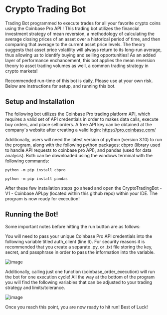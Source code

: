 # Crypto Trading Bot
Trading Bot programmed to execute trades for all your favorite crypto coins using the Coinbase Pro API ! This trading bot utilizes the financial investment strategy of mean reversion, a methodology of calculating the average closing prices of an asset over a historical period of time, and then comparing that average to the current asset price levels. The theory suggests that asset price volatility will always return to its long-run average, thus allowing us to identify buying and selling opportunities!
As an added layer of performance enchancement, this bot applies the mean reversion theory to asset trading volumes as well, a common trading strategy in crypto markets! 

Recommended run-time of this bot is daily, Please use at your own risk. Below are instructions for setup, and running this bot. 

## Setup and Installation
The following bot utilizes the Coinbase Pro trading platform API, which requires a valid set of API credentials in order to makes data calls, execute buy orders, and place sell orders. A free API key can be obtained at the company`s website after creating a valid login: https://pro.coinbase.com/  

Additionally, users will need the latest version of python (version 3.10) to run the program, along with the following python packages: cbpro (library used to handle API requests to coinbase pro API), and pandas (used for data analysis). Both can be downloaded using the windows terminal with the following commands:

`python -m pip install cbpro`

`python -m pip install pandas`

After these few installation steps go ahead and open the CryptoTradingBot - V1 - Coinbase API.py (located within this github repo) within your IDE. The program is now ready for execution!

## Running the Bot!
Some important notes before hitting the run button are as follows:

You will need to pass your unique Coinbase Pro API credentials into the following variable titled auth_client (line 6). For security reasons it is recommended that you create a separate .py, or .txt file storing the key, secret, and passphrase in order to pass the information into the variable.

![image](https://user-images.githubusercontent.com/91297951/190295527-80e6454d-9dbf-49bf-bc80-e450ae048bd4.png)

Additionally, calling just one function (coinbase_order_execution) will run the bot for one execution cycle! All the way at the bottom of the program you will find the following variables that can be adjusted to your trading strategy and limits/tolerance. 

![image](https://user-images.githubusercontent.com/91297951/190297447-4e410528-ea73-485c-b28e-3288b423784e.png)

Once you reach this point, you are now ready to hit run! Best of Luck!

 



